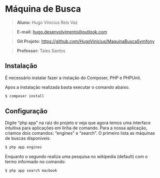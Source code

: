# Máquina de Busca

> **Aluno:** Hugo Vinicius Reis Vaz


> **E-mail:** hugo.desenvolvimento@outlook.com  

> **Git Projeto:** https://github.com/HugoVinicius/MaquinaBuscaSymfony

> **Professor:** Tales Santos


## Instalação
É necessário instalar fazer a instação do Composer, PHP e PHPUnit.

Apos a instalação realizada basta executar o comando abaixo.

```sh
$ composer install
```

## Configuração

Digite “php app” na raiz do projeto e veja que agora temos uma interface intuitiva para aplicações em linha de
comando. Para a nossa aplicação, criamos dois comandos: “engines" e “search”. O primeiro lista as máquinas de buscas disponíveis:

```sh
$ php app engines
```

Enquanto o segundo realiza uma pesquisa no wikipedia (default) com o termo informado no comando:

```sh
$ php app search macbook
```
